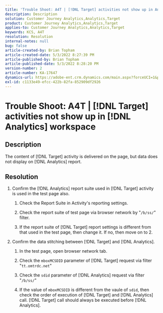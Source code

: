 ```yaml
---
title: 'Trouble Shoot: A4T | [!DNL Target] activities not show up in Analytics workspace'
description: Description
solution: Customer Journey Analytics,Analytics,Target
product: Customer Journey Analytics,Analytics,Target
applies-to: Customer Journey Analytics,Analytics,Target
keywords: KCS, A4T
resolution: Resolution
internal-notes: null
bug: false
article-created-by: Brian Topham
article-created-date: 5/3/2022 8:27:39 PM
article-published-by: Brian Topham
article-published-date: 5/3/2022 8:28:20 PM
version-number: 2
article-number: KA-17647
dynamics-url: https://adobe-ent.crm.dynamics.com/main.aspx?forceUCI=1&pagetype=entityrecord&etn=knowledgearticle&id=fe385676-1fcb-ec11-a7b5-6045bd00db25
exl-id: c1133e49-efcc-422b-82fa-852909df2926
---
```

# Trouble Shoot: A4T | [!DNL Target] activities not show up in [!DNL Analytics] workspace

## Description

The content of [!DNL Target] activity is delivered on the page, but data does not display on [!DNL Analytics] report.

## Resolution

1. Confirm the [!DNL Analytics] report suite used in [!DNL Target] activity is used in the test page also.

   1. Check the Report Suite in Activity's reporting settings.

   1. Check the report suite of test page via browser network by "`/b/ss/`" filter.

   1. If the report suite of [!DNL Target] report settings is different from that used in the test page, then change it. If no, then move on to 2.

1. Confirm the data stitching between [!DNL Target] and [!DNL Analytics].

   1. In the test page, open browser network tab.

   1. Check the `mboxMCSDID` parameter of [!DNL Target] request via filter "`tt.omtrdc.net`"

   1. Check the `sdid` parameter of [!DNL Analytics] request via filter "`/b/ss/`"

   1. If the value of `mboxMCSDID` is different from the vaule of `sdid`, then check the order of execution of [!DNL Target] and [!DNL Analytics] call. [!DNL Target] call should always be executed before [!DNL Analytics].
